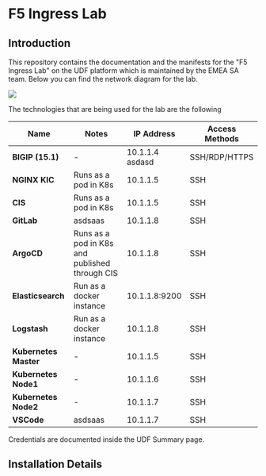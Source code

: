 # F5 Ingress Lab

## Introduction

This repository contains the documentation and the manifests for the "F5 Ingress Lab" on the UDF platform which is maintained by the EMEA SA team.
Below you can find the network diagram for the lab.

<img src="https://raw.githubusercontent.com/skenderidis/f5-ingress-lab/main/setup/images/udf-lab.png">


The technologies that are being used for the lab are the following

| Name | Notes | IP Address | Access Methods |
|---|---|---|---|
| **BIGIP (15.1)** |  - | 10.1.1.4 asdasd | SSH/RDP/HTTPS |
| **NGINX KIC** | Runs as a pod in K8s | 10.1.1.5 | SSH |
| **CIS** | Runs as a pod in K8s | 10.1.1.5 | SSH |
| **GitLab** | asdsaas| 10.1.1.8 | SSH |
| **ArgoCD** | Runs as a pod in K8s and published through CIS| 10.1.1.8 | SSH |
| **Elasticsearch** | Run as a docker instance | 10.1.1.8:9200 | SSH |
| **Logstash** | Run as a docker instance | 10.1.1.8 | SSH |
| **Kubernetes Master** | -| 10.1.1.5 | SSH |
| **Kubernetes Node1** | -| 10.1.1.6 | SSH |
| **Kubernetes Node2** | -|  10.1.1.7 | SSH |
| **VSCode** | asdsaas|  10.1.1.7 | SSH |


Credentials are documented inside the UDF Summary page.

## Installation Details
